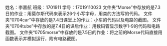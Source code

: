 姓名：李嘉航 班级：1701911 学号：17019110023
文件夹“Morse”中存放的是7.3日的作业：用莫尔斯代码来表示26个小写字母，用类的方法写的代码。
文件夹“0704car”中存放的是7.4日课堂上的作业：小车的代码以及电路的截图。
文件夹“0704tube”中存放的是7.4日的课后作业：用数码管显示数字1-9的代码和电路截图。
文件夹“0705morse”中存放的是7.5日的作业：将之前的Morse代码直接用函数表示并模拟运行，附有电路截图。
